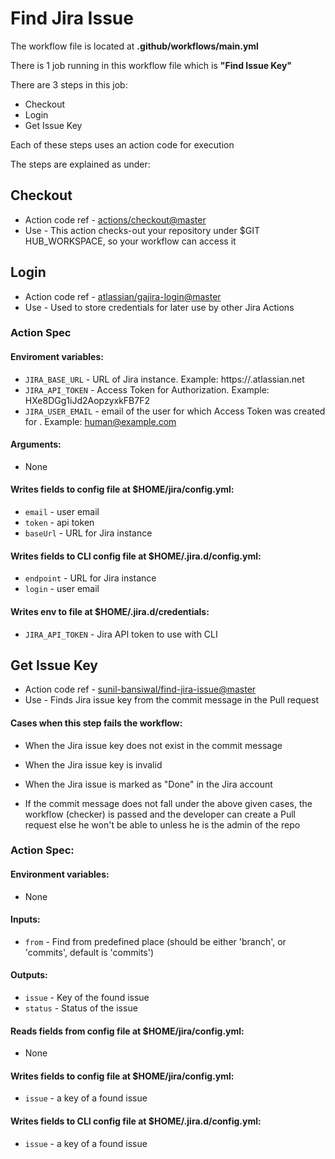 # Find Jira Issue

The workflow file is located at <strong>.github/workflows/main.yml</strong>

There is 1 job running in this workflow file which is <strong>"Find Issue Key"</strong>

There are 3 steps in this job:

- Checkout
- Login
- Get Issue Key


Each of these steps uses an action code for execution

The steps are explained as under: 

## Checkout
- Action code ref - [actions/checkout@master](https://github.com/actions/checkout)
- Use - This action checks-out your repository under $GIT HUB_WORKSPACE, so your workflow can access it

   
## Login
- Action code ref - [atlassian/gajira-login@master](https://github.com/atlassian/gajira-login)
- Use - Used to store credentials for later use by other Jira Actions

### Action Spec
   
#### Enviroment variables:
- `JIRA_BASE_URL` - URL of Jira instance. Example: https://<yourdomain>.atlassian.net
- `JIRA_API_TOKEN` - Access Token for Authorization. Example: HXe8DGg1iJd2AopzyxkFB7F2 
- `JIRA_USER_EMAIL` - email of the user for which Access Token was created for . Example: human@example.com

#### Arguments:</h4>
 - None

#### Writes fields to config file at $HOME/jira/config.yml:
- `email` - user email
- `token` - api token
- `baseUrl` - URL for Jira instance

#### Writes fields to CLI config file at $HOME/.jira.d/config.yml:
- `endpoint` - URL for Jira instance
- `login` - user email

#### Writes env to file at $HOME/.jira.d/credentials:
- `JIRA_API_TOKEN` - Jira API token to use with CLI
  
## Get Issue Key
- Action code ref - [sunil-bansiwal/find-jira-issue@master](https://github.com/sunil-bansiwal/find-jira-issue)
- Use - Finds Jira issue key from the commit message in the Pull request
   
#### Cases when this step fails the workflow:
- When the Jira issue key does not exist in the commit message
- When the Jira issue key is invalid
- When the Jira issue is marked as "Done" in the Jira account
   
- If the commit message does not fall under the above given cases, the workflow (checker) is passed and the developer can       create a Pull request else he won't be able to unless he is the admin of the repo

### Action Spec:
   
#### Environment variables:
- None
   
#### Inputs:
- `from` - Find from predefined place (should be either 'branch', or 'commits', default is 'commits')

#### Outputs:
- `issue` - Key of the found issue
- `status` - Status of the issue
   
#### Reads fields from config file at $HOME/jira/config.yml:
- None

#### Writes fields to config file at $HOME/jira/config.yml:
- `issue` - a key of a found issue
   
#### Writes fields to CLI config file at $HOME/.jira.d/config.yml:
- `issue` - a key of a found issue
  
